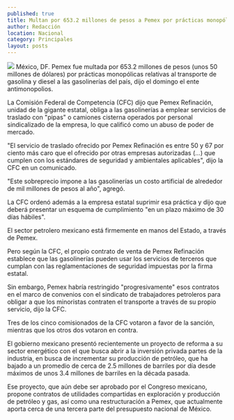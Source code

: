 ```yaml
---
published: true
title: Multan por 653.2 millones de pesos a Pemex por prácticas monopólicas
author: Redacción
location: Nacional
category: Principales
layout: posts
---
```


![](http://i.imgur.com/gdCjmhGm.jpg)
México, DF. Pemex fue multada por 653.2 millones de pesos (unos 50 millones de dólares) por prácticas monopólicas relativas al transporte de gasolina y diesel a las gasolinerías del país, dijo el domingo el ente antimonopolios.

La Comisión Federal de Competencia (CFC) dijo que Pemex Refinación, unidad de la gigante estatal, obliga a las gasolinerías a emplear servicios de traslado con "pipas" o camiones cisterna operados por personal sindicalizado de la empresa, lo que calificó como un abuso de poder de mercado.

"El servicio de traslado ofrecido por Pemex Refinación es entre 50 y 67 por ciento más caro que el ofrecido por otras empresas autorizadas (...) que cumplen con los estándares de seguridad y ambientales aplicables", dijo la CFC en un comunicado.

"Este sobreprecio impone a las gasolinerías un costo artificial de alrededor de mil millones de pesos al año", agregó.

La CFC ordenó además a la empresa estatal suprimir esa práctica y dijo que deberá presentar un esquema de cumplimiento "en un plazo máximo de 30 días hábiles".

El sector petrolero mexicano está firmemente en manos del Estado, a través de Pemex.

Pero según la CFC, el propio contrato de venta de Pemex Refinación establece que las gasolinerías pueden usar los servicios de terceros que cumplan con las reglamentaciones de seguridad impuestas por la firma estatal.

Sin embargo, Pemex habría restringido "progresivamente" esos contratos en el marco de convenios con el sindicato de trabajadores petroleros para obligar a que los minoristas contraten el transporte a través de su propio servicio, dijo la CFC.

Tres de los cinco comisionados de la CFC votaron a favor de la sanción, mientras que los otros dos votaron en contra.

El gobierno mexicano presentó recientemente un proyecto de reforma a su sector energético con el que busca abrir a la inversión privada partes de la industria, en busca de incrementar su producción de petróleo, que ha bajado a un promedio de cerca de 2.5 millones de barriles por día desde máximos de unos 3.4 millones de barriles en la década pasada.

Ese proyecto, que aún debe ser aprobado por el Congreso mexicano, propone contratos de utilidades compartidas en exploración y producción de petróleo y gas, así como una restructuración a Pemex, que actualmente aporta cerca de una tercera parte del presupuesto nacional de México.
